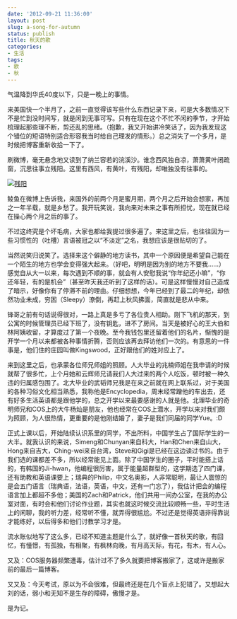 ```yaml
---
date: '2012-09-21 11:36:00'
layout: post
slug: a-song-for-autumn
status: publish
title: 秋天的歌
categories:
- 生活
tags:
- 歌
- 秋
---
```


气温降到华氏40度以下，只是一晚上的事情。

来美国快一个半月了，之前一直觉得该写些什么东西记录下来，可是大多数情况下不是忙到没时间写，就是闲到无事可写。只有在现在这个不忙不闲的季节，才开始梳理起那些理不断，剪还乱的思绪。（抱歉，我又开始讲冷笑话了，因为我发现这个错位的短语特别适合形容我当时给自己理发的情形。）总之消失了一个多月，是时候把博客重新收拾一下了。

刷微博，毫无悬念地又读到了纳兰容若的浣溪沙。谁念西风独自凉，萧萧黄叶闭疏窗，沉思往事立残阳。这里有西风，有黄叶，有残阳，却唯独没有往事的。

[![残阳](http://i.imgur.com/4aPT4kS.jpg)](http://i.imgur.com/4aPT4kS.jpg)

鲮鱼在微博上告诉我，来国外的前两个月是蜜月期，两个月之后开始会想家，再加之一年半载，就是乡愁了。我开玩笑说，我向来对未来之事有所担忧，现在就已经在操心两个月之后的事了。

不过这终究是个坏毛病，大家也都给我提过很多遍了。来这里之后，也往往因为一些习惯性的（吐槽）言语被冠之以“不淡定”之名，我想应该是很贴切的了。

当然说笑归说笑了。选择来这个僻静的地方读书，其中一个原因便是希望自己能在一个陌生的地方也学会变得强大起来。（好吧，明明是因为别的地方不要我……）感觉自从大一以来，每次遇到不顺的事，就会有人安慰我说“你年纪还小嘛”，“你还年轻，有的是机会”（甚至昨天我还听到了这样的话）。可是这样慢慢对自己造成了暗示，好像你有了停滞不前的理由。仔细想想，今年已经到了最二的年纪，却依然功业未成，穷困（Sleepy）潦倒，再赶上秋风拂面，简直就是悲从中来。

锋哥之前有句话说得很对，一路上真是多亏了各位贵人相助。刚下飞机的那天，到公寓的时候管理员已经下班了，没有钥匙，进不了房间。当天是被好心的王大伯和林阿姨收留，才算度过了第一个夜晚。至今我钱包里还留着他们的名片，惭愧的是开学一个月以来都被各种事情折腾，否则应该再去拜访他们一次的。有意思的一件事是，他们住的庄园叫做Kingswood，正好跟他们的姓对应上了。

来到这里之后，也承蒙各位师兄师姐的照顾。人大毕业的兆楠师姐在我申请的时候就帮了很多忙，上个月她和云辉师兄请我们人大过来的两个人吃饭，顿时被一种久违的归属感包围了。北大毕业的武韬师兄我是在来之前就在网上联系过，对于美国的各种习俗文化相当熟悉，我称他是Encyclopedia，周末经常蹭他的车出去，还有好多生活英语都是跟他学的，总之开学以来最要感谢的人就是他。北理毕业的奇明师兄和COS上的大牛杨灿是朋友，他也经常在COS上潜水，开学以来对我们颇为照顾，为人很热情，更重要的是他刚结婚了，妻子是我们同届的同学Yue。:D

正式上课以后，开始陆续认识系里的同学，不出所料，中国学生占了国际学生的一大半。就我认识的来说，Simeng和Chunyan来自科大，Han和Chen来自山大，Hong来自吉大，Ching-wei来自台湾，Steve和Gigi是已经在这边读过书的。由于我们选的课都差不多，所以经常能见上面。除了中国学生的圈子，平时能搭上话的，有韩国的Ji-hwan，他编程很厉害，属于能量超群型的，这学期选了四门课，还有助教和英语课要上；瑞典的Philip，中文名奥影，人非常聪明，最让人震惊的是会五门语言（瑞典语，法语，英语，中文，还有一门忘了），我估计把会的编程语言加上都超不多他；美国的Zach和Patrick，他们共用一间办公室，在我的办公室对面，有时会和他们讨论作业题，其实也就这时候交流比较顺畅一些，平时生活上的闲聊，我的听力差，经常听不懂，就弄得很尴尬。不过还是觉得英语非得靠说才能练好，以后得多和他们讨教学习才是。

流水账似地写了这么多，已经不知道主题是什么了，就好像一首秋天的歌，有回忆，有憧憬，有孤独，有相聚，有枫林向晚，有月高天际，有花，有木，有人心。

又及：COS服务器频繁遭毒，估计过不了多久就要把博客搬家了，这或许是搬家前的最后一篇博客。

又又及：今天考试，原以为不会很难，但最终还是在几个盲点上犯错了。又想起大刘的话，弱小和无知不是生存的障碍，傲慢才是。

是为记。
